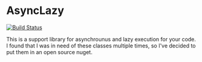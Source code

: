 
# AsyncLazy

[![Build Status](https://travis-ci.org/peterekepeter/async-lazy.svg?branch=master)](https://travis-ci.org/peterekepeter/async-lazy)

This is a support library for asynchrounus and lazy execution for your code.
I found that I was in need of these classes multiple times, so I've decided to put them in an open source nuget.